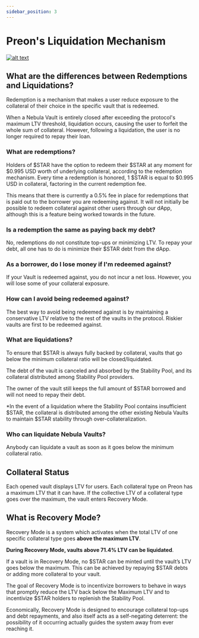 ```yaml
---
sidebar_position: 3
---
```


# Preon's Liquidation Mechanism

[![alt text](https://i3.ytimg.com/vi/wzEDy33Mwao/maxresdefault.jpg)](https://www.youtube.com/watch?v=wzEDy33Mwao)

## What are the differences between Redemptions and Liquidations?

Redemption is a mechanism that makes a user reduce exposure to the collateral of their choice in the specific vault that is redeemed.

When a Nebula Vault is entirely closed after exceeding the protocol's maximum LTV threshold, liquidation occurs, causing the user to forfeit the whole sum of collateral. However, following a liquidation, the user is no longer required to repay their loan.

### What are redemptions?

Holders of $STAR have the option to redeem their $STAR at any moment for $0.995 USD worth of underlying collateral, according to the redemption mechanism. Every time a redemption is honored, 1 $STAR is equal to $0.995 USD in collateral, factoring in the current redemption fee.

This means that there is currently a 0.5% fee in place for redemptions that is paid out to the borrower you are redeeming against. It will not initially be possible to redeem collateral against other users through our dApp, although this is a feature being worked towards in the future.

### Is a redemption the same as paying back my debt?

No, redemptions do not constitute top-ups or minimizing LTV. To repay your debt, all one has to do is minimize their $STAR debt from the dApp.

### As a borrower, do I lose money if I'm redeemed against?

If your Vault is redeemed against, you do not incur a net loss. However, you will lose some of your collateral exposure.

### How can I avoid being redeemed against?

The best way to avoid being redeemed against is by maintaining a conservative LTV relative to the rest of the vaults in the protocol. Riskier vaults are first to be redeemed against.

### What are liquidations?

To ensure that $STAR is always fully backed by collateral, vaults that go below the minimum collateral ratio will be closed/liquidated.

The debt of the vault is canceled and absorbed by the Stability Pool, and its collateral distributed among Stability Pool providers.

The owner of the vault still keeps the full amount of $STAR borrowed and will not need to repay their debt.

\*In the event of a liquidation where the Stability Pool contains insufficient $STAR, the collateral is distributed among the other existing Nebula Vaults to maintain $STAR stability through over-collateralization.

### Who can liquidate Nebula Vaults?

Anybody can liquidate a vault as soon as it goes below the minimum collateral ratio.

## Collateral Status

Each opened vault displays LTV for users. Each collateral type on Preon has a maximum LTV that it can have. If the collective LTV of a collateral type goes over the maximum, the vault enters Recovery Mode.

## What is Recovery Mode?

Recovery Mode is a system which activates when the total LTV of one specific collateral type goes **above the maximum LTV**.

**During Recovery Mode, vaults above 71.4% LTV can be liquidated**.

If a vault is in Recovery Mode, no $STAR can be minted until the vault’s LTV goes below the maximum. This can be achieved by repaying $STAR debts or adding more collateral to your vault.

The goal of Recovery Mode is to incentivize borrowers to behave in ways that promptly reduce the LTV back below the Maximum LTV and to incentivize $STAR holders to replenish the Stability Pool.

Economically, Recovery Mode is designed to encourage collateral top-ups and debt repayments, and also itself acts as a self-negating deterrent: the possibility of it occurring actually guides the system away from ever reaching it.
